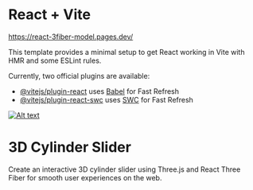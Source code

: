# React + Vite

https://react-3fiber-model.pages.dev/


This template provides a minimal setup to get React working in Vite with HMR and some ESLint rules.

Currently, two official plugins are available:

- [@vitejs/plugin-react](https://github.com/vitejs/vite-plugin-react/blob/main/packages/plugin-react/README.md) uses [Babel](https://babeljs.io/) for Fast Refresh
- [@vitejs/plugin-react-swc](https://github.com/vitejs/vite-plugin-react-swc) uses [SWC](https://swc.rs/) for Fast Refresh


[![Alt text](/public/web4-Photoroom.png '3D slider')](https://cylinder-work-showcase.vercel.app/)

<h1>3D Cylinder Slider</h1>

<p>
Create an interactive 3D cylinder slider using Three.js and React Three Fiber for smooth user experiences on the web.
</p>
